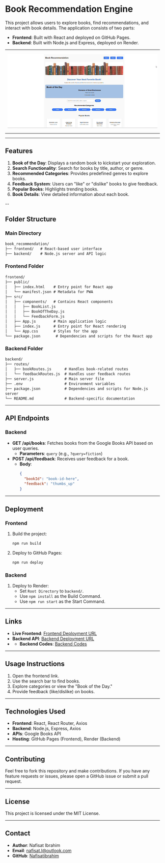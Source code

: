 
# **Book Recommendation Engine**

This project allows users to explore books, find recommendations, and interact with book details. The application consists of two parts:
- **Frontend**: Built with React and deployed on GitHub Pages.
- **Backend**: Built with Node.js and Express, deployed on Render.

---

<p align="center">
  <img src="./book_recommendation_preview.gif" alt="Book Recommendation Preview" width="auto" height="auto">
</p>

---

---

## **Features**

1. **Book of the Day**: Displays a random book to kickstart your exploration.
2. **Search Functionality**: Search for books by title, author, or genre.
3. **Recommended Categories**: Provides predefined genres to explore books.
4. **Feedback System**: Users can "like" or "dislike" books to give feedback.
5. **Popular Books**: Highlights trending books.
6. **Book Details**: View detailed information about each book.

--

## **Folder Structure**

### **Main Directory**
```
book_recommendation/
├── frontend/   # React-based user interface
├── backend/    # Node.js server and API logic
```

### **Frontend Folder**
```
frontend/
├── public/
│   ├── index.html    # Entry point for React app
│   └── manifest.json # Metadata for PWA
├── src/
│   ├── components/   # Contains React components
│   │   ├── BookList.js
│   │   ├── BookOfTheDay.js
│   │   └── FeedbackForm.js
│   ├── App.js        # Main application logic
│   ├── index.js      # Entry point for React rendering
│   └── App.css       # Styles for the app
└── package.json       # Dependencies and scripts for the React app
```

### **Backend Folder**
```
backend/
├── routes/
│   ├── bookRoutes.js      # Handles book-related routes
│   └── feedbackRoutes.js  # Handles user feedback routes
├── server.js              # Main server file
├── .env                   # Environment variables
├── package.json           # Dependencies and scripts for Node.js server
└── README.md              # Backend-specific documentation
```

---

## **API Endpoints**

### **Backend**
- **GET /api/books**: Fetches books from the Google Books API based on user queries.
  - **Parameters**: `query` (e.g., `?query=fiction`)
- **POST /api/feedback**: Receives user feedback for a book.
  - **Body**:
    ```json
    {
      "bookId": "book-id-here",
      "feedback": "thumbs_up"
    }
    ```

---

## **Deployment**

### **Frontend**
1. Build the project:
   ```bash
   npm run build
   ```
2. Deploy to GitHub Pages:
   ```bash
   npm run deploy
   ```

### **Backend**
1. Deploy to Render:
   - Set `Root Directory` to `backend/`.
   - Use `npm install` as the Build Command.
   - Use `npm run start` as the Start Command.

---

## **Links**

- **Live Frontend**: [Frontend Deployment URL](https://nafisatibrahim.github.io/book_recommendation_frontend/)
- **Backend API**: [Backend Deployment URL](https://book-recommendation.onrender.com/)
- - **Backend Codes**: [Backend Codes](https://nafisatibrahim.github.io/book_recommendation)

---

## **Usage Instructions**

1. Open the frontend link.
2. Use the search bar to find books.
3. Explore categories or view the "Book of the Day."
4. Provide feedback (like/dislike) on books.

---

## **Technologies Used**

- **Frontend**: React, React Router, Axios
- **Backend**: Node.js, Express, Axios
- **APIs**: Google Books API
- **Hosting**: GitHub Pages (Frontend), Render (Backend)

---

## **Contributing**

Feel free to fork this repository and make contributions. If you have any feature requests or issues, please open a GitHub issue or submit a pull request.

---

## **License**

This project is licensed under the MIT License.

---

## **Contact**

- **Author**: Nafisat Ibrahim  
- **Email**: nafisat.l@outlook.com
- **GitHub**: [Nafisatibrahim](https://github.com/Nafisatibrahim)
